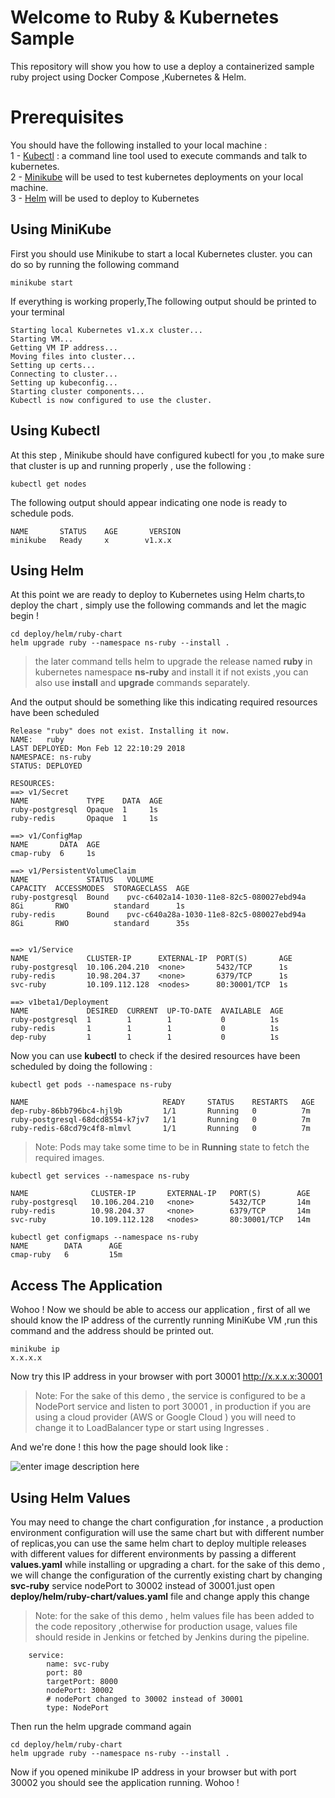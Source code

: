 ﻿# Welcome to Ruby & Kubernetes Sample

This repository will show you how to use a deploy a containerized sample ruby project using Docker Compose ,Kubernetes & Helm.

# Prerequisites
You should have the following installed to your local machine :  
1 - [Kubectl](https://kubernetes.io/docs/tasks/tools/install-kubectl/) : a command line tool used to execute commands and talk to kubernetes.  
2 - [Minikube](https://kubernetes.io/docs/tasks/tools/install-minikube/)  will be used to test kubernetes deployments on your local machine.  
3 - [Helm](https://github.com/kubernetes/helm/blob/master/docs/install.md) will be used to deploy to Kubernetes  

## Using MiniKube

First you should use Minikube to start a local Kubernetes cluster. you can do so by running the following command

```
minikube start
```
If everything is working properly,The following output should be printed to your terminal
```
Starting local Kubernetes v1.x.x cluster...
Starting VM...
Getting VM IP address...
Moving files into cluster...
Setting up certs...
Connecting to cluster...
Setting up kubeconfig...
Starting cluster components...
Kubectl is now configured to use the cluster. 
```

## Using Kubectl

At this step , Minikube should have configured kubectl for you ,to make sure that cluster is up and running properly , use the following :

```
kubectl get nodes
``` 

The following output should appear indicating one node is ready to schedule pods.

```
NAME       STATUS    AGE       VERSION
minikube   Ready     x        v1.x.x
``` 

## Using Helm

At this point we are ready to deploy to Kubernetes using Helm charts,to deploy the chart , simply use the following commands and let the magic begin ! 

```
cd deploy/helm/ruby-chart
helm upgrade ruby --namespace ns-ruby --install .
``` 
> the later command tells helm to upgrade the release named **ruby** in kubernetes namespace **ns-ruby** and install it if not exists ,you can also use **install** and **upgrade** commands separately.

And the output should be something like this indicating required resources have been scheduled
```
Release "ruby" does not exist. Installing it now.
NAME:   ruby
LAST DEPLOYED: Mon Feb 12 22:10:29 2018
NAMESPACE: ns-ruby
STATUS: DEPLOYED

RESOURCES:
==> v1/Secret
NAME             TYPE    DATA  AGE
ruby-postgresql  Opaque  1     1s
ruby-redis       Opaque  1     1s

==> v1/ConfigMap
NAME       DATA  AGE
cmap-ruby  6     1s

==> v1/PersistentVolumeClaim
NAME             STATUS   VOLUME                                    CAPACITY  ACCESSMODES  STORAGECLASS  AGE
ruby-postgresql  Bound    pvc-c6402a14-1030-11e8-82c5-080027ebd94a  8Gi       RWO          standard      1s
ruby-redis       Bound    pvc-c640a28a-1030-11e8-82c5-080027ebd94a  8Gi       RWO          standard      35s


==> v1/Service
NAME             CLUSTER-IP      EXTERNAL-IP  PORT(S)       AGE
ruby-postgresql  10.106.204.210  <none>       5432/TCP      1s
ruby-redis       10.98.204.37    <none>       6379/TCP      1s
svc-ruby         10.109.112.128  <nodes>      80:30001/TCP  1s

==> v1beta1/Deployment
NAME             DESIRED  CURRENT  UP-TO-DATE  AVAILABLE  AGE
ruby-postgresql  1        1        1           0          1s
ruby-redis       1        1        1           0          1s
dep-ruby         1        1        1           0          1s

``` 
Now you can use **kubectl** to check if the desired resources have been scheduled by doing the following :

```
kubectl get pods --namespace ns-ruby

NAME                              READY     STATUS    RESTARTS   AGE
dep-ruby-86bb796bc4-hjl9b         1/1       Running   0          7m
ruby-postgresql-68dcd8554-k7jv7   1/1       Running   0          7m
ruby-redis-68cd79c4f8-mlmvl       1/1       Running   0          7m

``` 
> Note: Pods may take some time to be in **Running** state to fetch the required images. 
```
kubectl get services --namespace ns-ruby

NAME              CLUSTER-IP       EXTERNAL-IP   PORT(S)        AGE
ruby-postgresql   10.106.204.210   <none>        5432/TCP       14m
ruby-redis        10.98.204.37     <none>        6379/TCP       14m
svc-ruby          10.109.112.128   <nodes>       80:30001/TCP   14m
```
```
kubectl get configmaps --namespace ns-ruby
NAME        DATA      AGE
cmap-ruby   6         15m
```


## Access The Application

Wohoo ! Now we should be able to access our application ,  first of all we should know the IP address of the currently running MiniKube VM ,run this command and the address should be printed out.

```
minikube ip
x.x.x.x
```

Now try this IP address in your browser with port 30001
http://x.x.x.x:30001

> Note: For the sake of this demo , the service is configured to be a NodePort service and listen to port 30001 , in production if you are using a cloud provider (AWS or Google Cloud ) you will need to change it to LoadBalancer type or start using Ingresses . 

And we're done ! this how the page should look like :

![enter image description here](https://lh3.googleusercontent.com/_TbuUBv0eda-His6fumHUbSzpyurZ2ExJwJyp6xZsTyhFS_v8835S6E3vKCsioFmI6Xh7jQ-2cyW)

## Using Helm Values

You may need to change the chart configuration ,for instance , a production environment configuration will use the same chart but with different number of replicas,you can use the same helm chart to deploy multiple releases with different values for different environments by passing a different **values.yaml** while installing or upgrading a chart. for the sake of this demo , we will change the configuration of the currently existing chart by changing **svc-ruby** service nodePort to 30002 instead of 30001.just open **deploy/helm/ruby-chart/values.yaml** file and change apply this change

> Note: for the sake of this demo , helm values file has been added to the code repository ,otherwise for production usage, values file should reside in Jenkins or fetched by Jenkins during the pipeline.

```
    service:
        name: svc-ruby
        port: 80
        targetPort: 8000
        nodePort: 30002
        # nodePort changed to 30002 instead of 30001
        type: NodePort
```
Then run the helm upgrade command again  

```
cd deploy/helm/ruby-chart
helm upgrade ruby --namespace ns-ruby --install .
``` 
Now if you opened minikube IP address in your browser but with port 30002 you should see the application running. Wohoo !  

